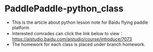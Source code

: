 # PaddlePaddle-python_class
+ This is the article  about python lesson note for Baidu flying paddle platform
+ Interested comrades can click the link below to view：https://aistudio.baidu.com/aistudio/course/introduce/7073
+ The homework for each class is placed under branch homework.

